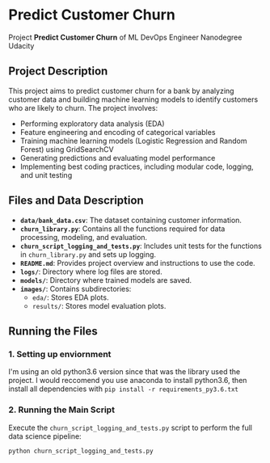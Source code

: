 # Predict Customer Churn

Project **Predict Customer Churn** of ML DevOps Engineer Nanodegree Udacity

## Project Description

This project aims to predict customer churn for a bank by analyzing customer data and building machine learning models to identify customers who are likely to churn. The project involves:

- Performing exploratory data analysis (EDA)
- Feature engineering and encoding of categorical variables
- Training machine learning models (Logistic Regression and Random Forest) using GridSearchCV
- Generating predictions and evaluating model performance
- Implementing best coding practices, including modular code, logging, and unit testing

## Files and Data Description

- **`data/bank_data.csv`**: The dataset containing customer information.
- **`churn_library.py`**: Contains all the functions required for data processing, modeling, and evaluation.
- **`churn_script_logging_and_tests.py`**: Includes unit tests for the functions in `churn_library.py` and sets up logging.
- **`README.md`**: Provides project overview and instructions to use the code.
- **`logs/`**: Directory where log files are stored.
- **`models/`**: Directory where trained models are saved.
- **`images/`**: Contains subdirectories:
  - `eda/`: Stores EDA plots.
  - `results/`: Stores model evaluation plots.

## Running the Files

### 1. Setting up enviornment

I'm using an old python3.6 version since that was the library used the project.  I would reccomend you use anaconda to install python3.6, then install all dependencies with `pip install -r requirements_py3.6.txt`

### 2. Running the Main Script

Execute the `churn_script_logging_and_tests.py` script to perform the full data science pipeline:

``` python churn_script_logging_and_tests.py ``` 
